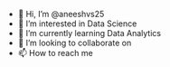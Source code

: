 - 👋 Hi, I’m @aneeshvs25
- 👀 I’m interested in Data Science
- 🌱 I’m currently learning Data Analytics
- 💞️ I’m looking to collaborate on 
- 📫 How to reach me 

<!---
aneeshvs25/aneeshvs25 is a ✨ special ✨ repository because its `README.md` (this file) appears on your GitHub profile.
You can click the Preview link to take a look at your changes.
--->
